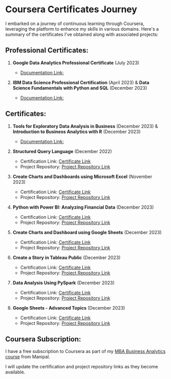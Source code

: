 # Coursera Certificates Journey

I embarked on a journey of continuous learning through Coursera, leveraging the platform to enhance my skills in various domains. Here's a summary of the certificates I've obtained along with associated projects:

## Professional Certificates:

1. **Google Data Analytics Professional Certificate** (July 2023)
   - [Documentation Link:](https://github.com/ukishore33/Certifications/blob/main/Non%20-%20Academic/Google/google.md)
   

2. **IBM Data Science Professional Certification** (April 2023) &
   **Data Science Fundamentals with Python and SQL** (December 2023)
   - [Documentation Link:](https://github.com/ukishore33/Certifications/blob/main/Non%20-%20Academic/IBM/ibm.md)

## Certificates:

1. **Tools for Exploratory Data Analysis in Business** (December 2023) &
   **Introduction to Business Analytics with R** (December 2023)
   - [Documentation Link:](https://github.com/ukishore33/Certifications/blob/main/Non%20-%20Academic/illinios/illinios.md)

2. **Structured Query Language** (December 2022)
   - Certification Link: [Certificate Link](Placeholder)
   - Project Repository: [Project Repository Link](Placeholder)

3. **Create Charts and Dashboards using Microsoft Excel** (November 2023)
   - Certification Link: [Certificate Link](Placeholder)
   - Project Repository: [Project Repository Link](Placeholder)

4. **Python with Power BI: Analyzing Financial Data** (December 2023)
   - Certification Link: [Certificate Link](Placeholder)
   - Project Repository: [Project Repository Link](Placeholder)
   
5. **Create Charts and Dashboard using Google Sheets** (December 2023)
   - Certification Link: [Certificate Link](Placeholder)
   - Project Repository: [Project Repository Link](Placeholder)
   
6. **Create a Story in Tableau Public** (December 2023)
   - Certification Link: [Certificate Link](Placeholder)
   - Project Repository: [Project Repository Link](Placeholder)

7. **Data Analysis Using PySpark** (December 2023)
   - Certification Link: [Certificate Link](Placeholder)
   - Project Repository: [Project Repository Link](Placeholder)

8. **Google Sheets - Advanced Topics** (December 2023)
   - Certification Link: [Certificate Link](Placeholder)
   - Project Repository: [Project Repository Link](Placeholder)

## Coursera Subscription:

I have a free subscription to Coursera as part of my [MBA Business Analytics course](https://github.com/ukishore33/Certifications/blob/main/Academic/MAHE/mahe.md) from Manipal.

I will update the certification and project repository links as they become available.


